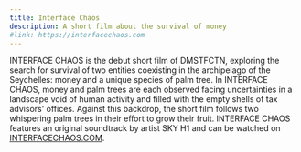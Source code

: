 ```yaml
---
title: Interface Chaos
description: A short film about the survival of money
#link: https://interfacechaos.com
---
```


INTERFACE CHAOS is the debut short film of DMSTFCTN, exploring the search for survival of two entities coexisting in the archipelago of the Seychelles: money and a unique species of palm tree. In INTERFACE CHAOS, money and palm trees are each observed facing uncertainties in a landscape void of human activity and filled with the empty shells of tax advisors' offices. Against this backdrop, the short film follows two whispering palm trees in their effort to grow their fruit. INTERFACE CHAOS features an original soundtrack by artist SKY H1 and can be watched on <a href="http://interfacechaos.com/" target="_blank">INTERFACECHAOS.COM</a>.